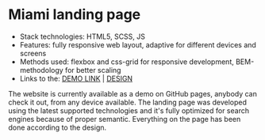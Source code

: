 # Miami landing page

- Stack technologies: HTML5, SCSS, JS
- Features: fully responsive web layout, adaptive for different devices and screens
- Methods used: flexbox and css-grid for responsive development, BEM-methodology for better scaling
- Links to the: [DEMO LINK](https://sasha-kozlovskyy.github.io/MIAMI/) | [DESIGN](https://www.figma.com/file/nHz8bflIwJaWP3P99vKTH5/miami_home_new?node-id=16033%3A3)

The website is currently available as a demo on GitHub pages, anybody can check it out, from any device available. The landing page was developed using the latest supported technologies and it's fully optimized for search engines because of proper semantic. Everything on the page has been done according to the design.
